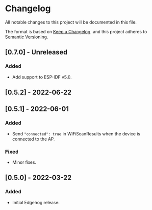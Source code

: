 # Changelog
All notable changes to this project will be documented in this file.

The format is based on [Keep a Changelog](https://keepachangelog.com/en/1.0.0/),
and this project adheres to [Semantic Versioning](https://semver.org/spec/v2.0.0.html).

## [0.7.0] - Unreleased
### Added
- Add support to ESP-IDF v5.0.

## [0.5.2] - 2022-06-22

## [0.5.1] - 2022-06-01
### Added
- Send `"connected": true` in WiFiScanResults when the device is connected to the AP.

### Fixed
- Minor fixes.

## [0.5.0] - 2022-03-22
### Added
- Initial Edgehog release.
